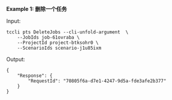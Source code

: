 **Example 1: 删除一个任务**



Input: 

```
tccli pts DeleteJobs --cli-unfold-argument  \
    --JobIds job-61ovraba \
    --ProjectId project-btksohr0 \
    --ScenarioIds scenario-j1u85ixm
```

Output: 
```
{
    "Response": {
        "RequestId": "70805f6a-d7e1-4247-9d5a-fde3afe2b377"
    }
}
```

